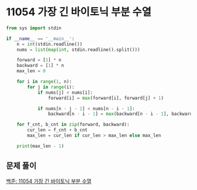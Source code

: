 # 11054 가장 긴 바이토닉 부분 수열

```python
from sys import stdin

if __name__ == '__main__':
    n = int(stdin.readline())
    nums = list(map(int, stdin.readline().split()))

    forward = [1] * n
    backward = [1] * n
    max_len = 0

    for i in range(1, n):
        for j in range(i):
            if nums[j] < nums[i]:
                forward[i] = max(forward[i], forward[j] + 1)

            if nums[n - j - 1] < nums[n - i - 1]:
                backward[n - i - 1] = max(backward[n - i - 1], backward[n - j - 1] + 1)

    for f_cnt, b_cnt in zip(forward, backward):
        cur_len = f_cnt + b_cnt
        max_len = cur_len if cur_len > max_len else max_len

    print(max_len - 1)    
```



## 문제 풀이

[백준: 11054 가장 긴 바이토닉 부분 수열](https://dirmathfl.tistory.com/108)

